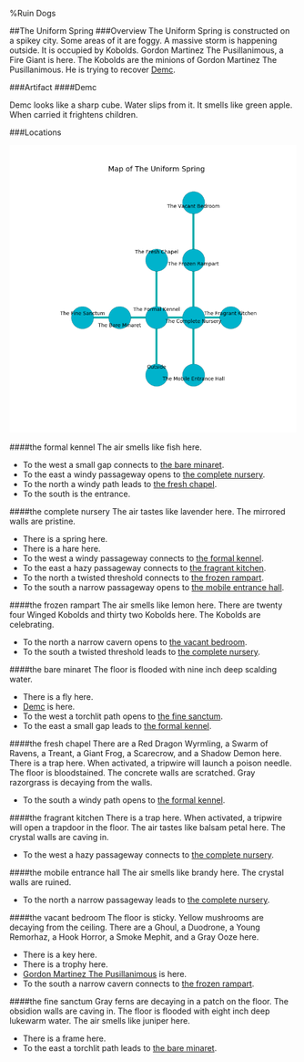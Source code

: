 %Ruin Dogs

##The Uniform Spring
###Overview
The Uniform Spring is constructed on a spikey city. Some areas of it are foggy. A massive storm is happening outside. It is occupied by Kobolds. <a name="Gordon-Martinez-The-Pusillanimous"></a>Gordon Martinez The Pusillanimous, a Fire Giant is here. The Kobolds are the minions of Gordon Martinez The Pusillanimous. He  is trying to recover [Demc](#Demc). 



###Artifact
####<a name="Demc"></a>Demc


Demc looks like a sharp cube. Water slips from it. It smells like green apple. When carried it frightens children. 





###Locations


![](../v2/images/The-Uniform-Spring.png)

####<a name="the-formal-kennel"></a>the formal kennel
The air smells like fish here. 



* To the west a small gap connects to [the bare minaret](#the-bare-minaret).
* To the east a windy passageway opens to [the complete nursery](#the-complete-nursery).
* To the north a windy path leads to [the fresh chapel](#the-fresh-chapel).
* To the south is the entrance.


####<a name="the-complete-nursery"></a>the complete nursery
The air tastes like lavender here. The mirrored walls are pristine. 



* There is a spring here.
* There is a hare here.
* To the west a windy passageway connects to [the formal kennel](#the-formal-kennel).
* To the east a hazy passageway connects to [the fragrant kitchen](#the-fragrant-kitchen).
* To the north a twisted threshold connects to [the frozen rampart](#the-frozen-rampart).
* To the south a narrow passageway opens to [the mobile entrance hall](#the-mobile-entrance-hall).


####<a name="the-frozen-rampart"></a>the frozen rampart
The air smells like lemon here. There are twenty four Winged Kobolds and thirty two Kobolds here. The Kobolds are celebrating. 



* To the north a narrow cavern opens to [the vacant bedroom](#the-vacant-bedroom).
* To the south a twisted threshold leads to [the complete nursery](#the-complete-nursery).


####<a name="the-bare-minaret"></a>the bare minaret
The floor is flooded with nine inch deep scalding water. 



* There is a fly here.
* [Demc](#Demc) is here.
* To the west a torchlit path opens to [the fine sanctum](#the-fine-sanctum).
* To the east a small gap leads to [the formal kennel](#the-formal-kennel).


####<a name="the-fresh-chapel"></a>the fresh chapel
There are a Red Dragon Wyrmling, a Swarm of Ravens, a Treant, a Giant Frog, a Scarecrow, and a Shadow Demon here. There is a trap here. When activated, a tripwire will launch a poison needle. The floor is bloodstained. The concrete walls are scratched. Gray razorgrass is decaying from the walls. 



* To the south a windy path opens to [the formal kennel](#the-formal-kennel).


####<a name="the-fragrant-kitchen"></a>the fragrant kitchen
There is a trap here. When activated, a tripwire will open a trapdoor in the floor. The air tastes like balsam	petal here. The crystal walls are caving in. 



* To the west a hazy passageway connects to [the complete nursery](#the-complete-nursery).


####<a name="the-mobile-entrance-hall"></a>the mobile entrance hall
The air smells like brandy here. The crystal walls are ruined. 



* To the north a narrow passageway leads to [the complete nursery](#the-complete-nursery).


####<a name="the-vacant-bedroom"></a>the vacant bedroom
The floor is sticky. Yellow mushrooms are decaying from the ceiling. There are a Ghoul, a Duodrone, a Young Remorhaz, a Hook Horror, a Smoke Mephit, and a Gray Ooze here. 



* There is a key here.
* There is a trophy here.
* [Gordon Martinez The Pusillanimous](#Gordon-Martinez-The-Pusillanimous) is here.
* To the south a narrow cavern connects to [the frozen rampart](#the-frozen-rampart).


####<a name="the-fine-sanctum"></a>the fine sanctum
Gray ferns are decaying in a patch on the floor. The obsidion walls are caving in. The floor is flooded with eight inch deep lukewarm water. The air smells like juniper here. 



* There is a frame here.
* To the east a torchlit path leads to [the bare minaret](#the-bare-minaret).


